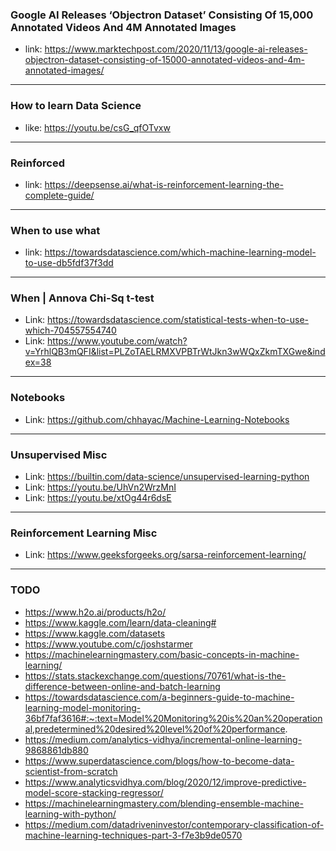 ### Google AI Releases ‘Objectron Dataset’ Consisting Of 15,000 Annotated Videos And 4M Annotated Images
- link: https://www.marktechpost.com/2020/11/13/google-ai-releases-objectron-dataset-consisting-of-15000-annotated-videos-and-4m-annotated-images/

-----------

### How to learn Data Science
- like: https://youtu.be/csG_qfOTvxw

------------

### Reinforced 
- link: https://deepsense.ai/what-is-reinforcement-learning-the-complete-guide/

-------------

### When to use what
- link: https://towardsdatascience.com/which-machine-learning-model-to-use-db5fdf37f3dd

--------

### When | Annova Chi-Sq t-test
- Link: https://towardsdatascience.com/statistical-tests-when-to-use-which-704557554740
- Link: https://www.youtube.com/watch?v=YrhlQB3mQFI&list=PLZoTAELRMXVPBTrWtJkn3wWQxZkmTXGwe&index=38

---------

### Notebooks
- Link: https://github.com/chhayac/Machine-Learning-Notebooks

---------

### Unsupervised Misc
- Link: https://builtin.com/data-science/unsupervised-learning-python
- Link: https://youtu.be/UhVn2WrzMnI
- Link: https://youtu.be/xtOg44r6dsE

-------

### Reinforcement Learning Misc
- Link: https://www.geeksforgeeks.org/sarsa-reinforcement-learning/

----------------------

### TODO
- https://www.h2o.ai/products/h2o/
- https://www.kaggle.com/learn/data-cleaning#
- https://www.kaggle.com/datasets
- https://www.youtube.com/c/joshstarmer
- https://machinelearningmastery.com/basic-concepts-in-machine-learning/
- https://stats.stackexchange.com/questions/70761/what-is-the-difference-between-online-and-batch-learning
- https://towardsdatascience.com/a-beginners-guide-to-machine-learning-model-monitoring-36bf7faf3616#:~:text=Model%20Monitoring%20is%20an%20operational,predetermined%20desired%20level%20of%20performance.
- https://medium.com/analytics-vidhya/incremental-online-learning-9868861db880
- https://www.superdatascience.com/blogs/how-to-become-data-scientist-from-scratch
- https://www.analyticsvidhya.com/blog/2020/12/improve-predictive-model-score-stacking-regressor/
- https://machinelearningmastery.com/blending-ensemble-machine-learning-with-python/
- https://medium.com/datadriveninvestor/contemporary-classification-of-machine-learning-techniques-part-3-f7e3b9de0570
